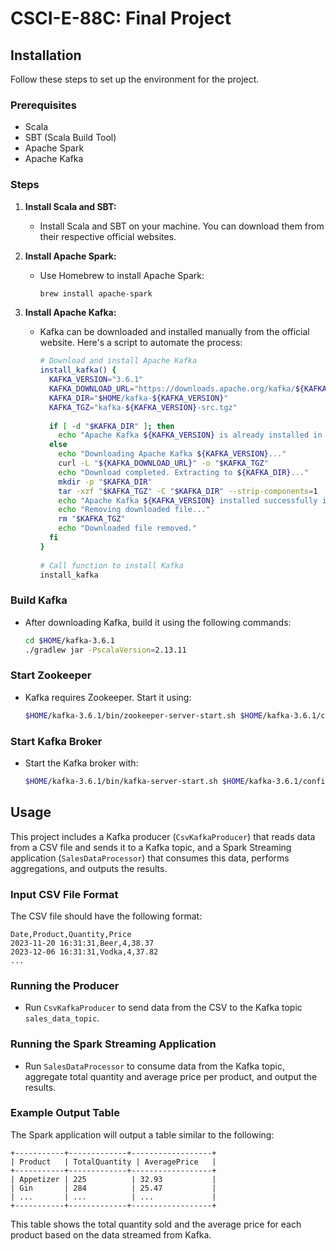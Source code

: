 # CSCI-E-88C: Final Project

## Installation

Follow these steps to set up the environment for the project.

### Prerequisites

- Scala
- SBT (Scala Build Tool)
- Apache Spark
- Apache Kafka

### Steps

1. **Install Scala and SBT:**

    - Install Scala and SBT on your machine. You can download them from their respective official websites.

2. **Install Apache Spark:**

    - Use Homebrew to install Apache Spark:
      ```bash
      brew install apache-spark
      ```

3. **Install Apache Kafka:**

    - Kafka can be downloaded and installed manually from the official website. Here's a script to automate the process:

      ```bash
      # Download and install Apache Kafka
      install_kafka() {
        KAFKA_VERSION="3.6.1"
        KAFKA_DOWNLOAD_URL="https://downloads.apache.org/kafka/${KAFKA_VERSION}/kafka-${KAFKA_VERSION}-src.tgz"
        KAFKA_DIR="$HOME/kafka-${KAFKA_VERSION}"
        KAFKA_TGZ="kafka-${KAFKA_VERSION}-src.tgz"
 
        if [ -d "$KAFKA_DIR" ]; then
          echo "Apache Kafka ${KAFKA_VERSION} is already installed in ${KAFKA_DIR}."
        else
          echo "Downloading Apache Kafka ${KAFKA_VERSION}..."
          curl -L "${KAFKA_DOWNLOAD_URL}" -o "$KAFKA_TGZ"
          echo "Download completed. Extracting to ${KAFKA_DIR}..."
          mkdir -p "$KAFKA_DIR"
          tar -xzf "$KAFKA_TGZ" -C "$KAFKA_DIR" --strip-components=1
          echo "Apache Kafka ${KAFKA_VERSION} installed successfully in ${KAFKA_DIR}."
          echo "Removing downloaded file..."
          rm "$KAFKA_TGZ"
          echo "Downloaded file removed."
        fi
      }
 
      # Call function to install Kafka
      install_kafka
      ```

### Build Kafka

- After downloading Kafka, build it using the following commands:

  ```bash
  cd $HOME/kafka-3.6.1
  ./gradlew jar -PscalaVersion=2.13.11
  ```

### Start Zookeeper

- Kafka requires Zookeeper. Start it using:

  ```bash
  $HOME/kafka-3.6.1/bin/zookeeper-server-start.sh $HOME/kafka-3.6.1/config/zookeeper.properties
  ```

### Start Kafka Broker

- Start the Kafka broker with:

  ```bash
  $HOME/kafka-3.6.1/bin/kafka-server-start.sh $HOME/kafka-3.6.1/config/server.properties
  ```

## Usage

This project includes a Kafka producer (`CsvKafkaProducer`) that reads data from a CSV file and sends it to a Kafka topic, and a Spark Streaming application (`SalesDataProcessor`) that consumes this data, performs aggregations, and outputs the results.

### Input CSV File Format

The CSV file should have the following format:

```csv
Date,Product,Quantity,Price
2023-11-20 16:31:31,Beer,4,38.37
2023-12-06 16:31:31,Vodka,4,37.82
...
```

### Running the Producer

- Run `CsvKafkaProducer` to send data from the CSV to the Kafka topic `sales_data_topic`.

### Running the Spark Streaming Application

- Run `SalesDataProcessor` to consume data from the Kafka topic, aggregate total quantity and average price per product, and output the results.

### Example Output Table

The Spark application will output a table similar to the following:

```
+-----------+-------------+------------------+
| Product   | TotalQuantity | AveragePrice   |
+-----------+-------------+------------------+
| Appetizer | 225          | 32.93           |
| Gin       | 284          | 25.47           |
| ...       | ...          | ...             |
+-----------+-------------+------------------+
```

This table shows the total quantity sold and the average price for each product based on the data streamed from Kafka.
